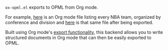 `ox-opml.el` exports to OPML from Org mode.

For example, <a
href="http://files.davising.com/2014/03/01/nba.org">here</a> is an Org
mode file listing every NBA team, organized by conference and division
and <a href="http://files.davising.com/2014/03/01/nba.opml">here</a>
is that same file after being exported.

Built using Org mode's [export
functionality](http://orgmode.org/org.html#Exporting), this backend
allows you to write structured documents in Org mode that can then be
easily exported to OPML.
